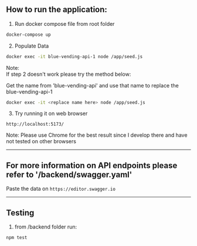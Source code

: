 ## How to run the application:

1. Run docker compose file from root folder

```bash
docker-compose up
```

2. Populate Data

```bash
docker exec -it blue-vending-api-1 node /app/seed.js
```

Note:  
If step 2 doesn't work please try the method below:

Get the name from 'blue-vending-api' and use that name to replace the blue-vending-api-1

```bash
docker exec -it <replace name here> node /app/seed.js
```

3. Try running it on web browser

```console
http://localhost:5173/
```

Note:
Please use Chrome for the best result since I develop there and have not tested on other browsers

---

## For more information on API endpoints please refer to '/backend/swagger.yaml'

Paste the data on `https://editor.swagger.io`

---

## Testing

1. from /backend folder run:

```bash
npm test
```